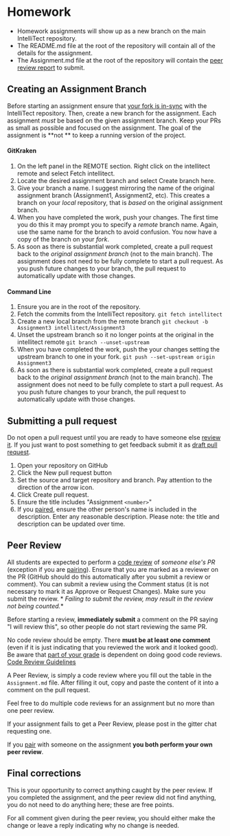 # Homework

- Homework assignments will show up as a new branch on the main IntelliTect repository.
- The README.md file at the root of the repository will contain all of the details for the assignment.
- The Assignment.md file at the root of the repository will contain the [peer review report](#Peer-Review) to submit.

## Creating an Assignment Branch

Before starting an assignment ensure that [your fork is in-sync](https://help.github.com/articles/syncing-a-fork/) with
the IntelliTect repository. Then, create a new branch for the assignment. Each assignment *must* be based on the given
assignment branch. Keep your PRs as small as possible and focused on the assignment. The goal of the assignment is **not
** to keep a running version of the project.

#### GitKraken

1. On the left panel in the REMOTE section. Right click on the intellitect remote and select Fetch intellitect.
2. Locate the desired assignment branch and select Create branch here.
3. Give your branch a name. I suggest mirroring the name of the original assignment branch (Assignment1, Assignment2,
   etc). This creates a branch on your _local_ repository, that is _based_ on the original assignment branch.
4. When you have completed the work, push your changes. The first time you do this it may prompt you to specify a
   _remote_ branch name. Again, use the same name for the branch to avoid confusion. You now have a copy of the branch
   on your _fork_.
5. As soon as there is substantial work completed, create a pull request back to the _original assignment branch_ (not
   to the main branch). The assignment does not need to be fully complete to start a pull request. As you push future
   changes to your branch, the pull request to automatically update with those changes.

#### Command Line

1. Ensure you are in the root of the repository.
2. Fetch the commits from the IntelliTect repository. `git fetch intellitect`
3. Create a new local branch from the remote branch `git checkout -b Assignment3 intellitect/Assignment3`
4. Unset the upstream branch so it no longer points at the original in the intellitect
   remote `git branch --unset-upstream`
5. When you have completed the work, push the your changes setting the upstream branch to one in your
   fork. `git push --set-upstream origin Assignment3`
6. As soon as there is substantial work completed, create a pull request back to the _original assignment branch_ (not
   to the main branch). The assignment does not need to be fully complete to start a pull request. As you push future
   changes to your branch, the pull request to automatically update with those changes.

## Submitting a pull request

Do not open a pull request until you are ready to have someone else [review it](#peer-review). If you just want to post
something to get feedback submit it
as [draft pull request](https://github.blog/2019-02-14-introducing-draft-pull-requests/).

1. Open your repository on GitHub
2. Click the New pull request button
3. Set the source and target repository and branch. Pay attention to the direction of the arrow icon.
4. Click Create pull request.
5. Ensure the title includes "Assignment `<number>`"
6. If you [paired](Homework-Grading.md#Pairing), ensure the other person's name is included in the description. Enter
   any reasonable description. Please note: the title and description can be updated over time.

## Peer Review

All students are expected to perform a [code review](https://help.github.com/articles/about-pull-request-reviews/) of
_someone else's PR_ (exception if you are [pairing](Homework-Grading#Pairing)). Ensure that you are marked as a reviewer
on the PR (GitHub should do this automatically after you submit a review or comment). You can submit a review using the
Comment status (it is not necessary to mark it as Approve or Request Changes). Make sure you submit the review. *
*Failing to submit the review, may result in the review not being counted.**

Before starting a review, **immediately submit** a comment on the PR saying "I will review this", so other people do not
start reviewing the same PR.

No code review should be empty. There **must be at least one comment** (even if it is just indicating that you reviewed
the work and it looked good). Be aware that [part of your grade](Homework-Grading.md#peer-review) is dependent on doing
good code reviews.
[Code Review Guidelines](https://intellitect.com/code-reviews/)

A Peer Review, is simply a code review where you fill out the table in the `Assignment.md` file. After filling it out,
copy and paste the content of it into a comment on the pull request.

Feel free to do multiple code reviews for an assignment but no more than one peer review.

If your assignment fails to get a Peer Review, please post in the gitter chat requesting one.

If you [pair](Homework-Grading.md#pairing) with someone on the assignment **you both perform your own peer review**.

## Final corrections

This is your opportunity to correct anything caught by the peer review. If you completed the assignment, and the peer
review did not find anything, you do not need to do anything here; these are free points.

For all comment given during the peer review, you should either make the change or leave a reply indicating why no
change is needed.